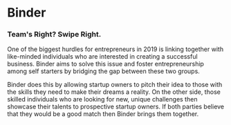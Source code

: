 # Binder

### Team's Right? Swipe Right.

One of the biggest hurdles for entrepreneurs in 2019 is linking together
with like-minded individuals who are interested in creating a successful
business. Binder aims to solve this issue and foster entrepreneurship
among self starters by bridging the gap between these two groups.

Binder does this by allowing startup owners to pitch
their idea to those with the skills they need to make their dreams
a reality. On the other side, those skilled individuals who are looking for new, unique
challenges then showcase their talents to prospective startup owners. If both
parties believe that they would be a good match then Binder brings them
together.
